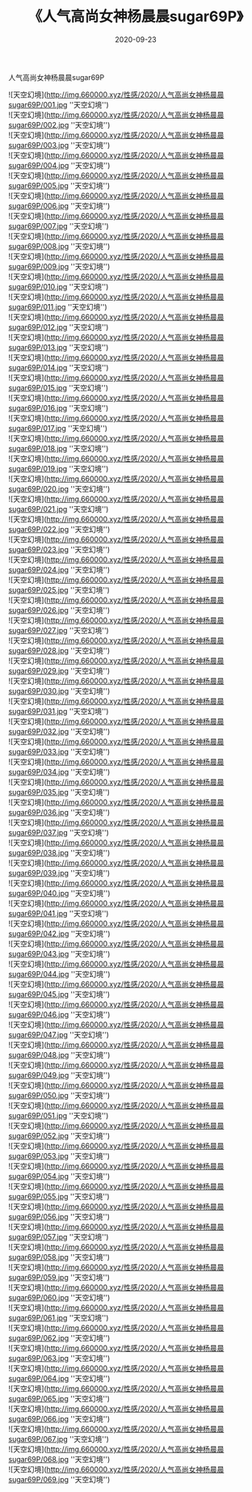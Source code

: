 ﻿---
layout: post
title:  《人气高尚女神杨晨晨sugar69P》
date:   2020-09-23
img: http://img.660000.xyz/性感/2020/人气高尚女神杨晨晨sugar69P/000.jpg
categories: [美女, 性感, 泳衣]
---

人气高尚女神杨晨晨sugar69P



![天空幻境](http://img.660000.xyz/性感/2020/人气高尚女神杨晨晨sugar69P/001.jpg ''天空幻境'') <br>
![天空幻境](http://img.660000.xyz/性感/2020/人气高尚女神杨晨晨sugar69P/002.jpg ''天空幻境'') <br>
![天空幻境](http://img.660000.xyz/性感/2020/人气高尚女神杨晨晨sugar69P/003.jpg ''天空幻境'') <br>
![天空幻境](http://img.660000.xyz/性感/2020/人气高尚女神杨晨晨sugar69P/004.jpg ''天空幻境'') <br>
![天空幻境](http://img.660000.xyz/性感/2020/人气高尚女神杨晨晨sugar69P/005.jpg ''天空幻境'') <br>
![天空幻境](http://img.660000.xyz/性感/2020/人气高尚女神杨晨晨sugar69P/006.jpg ''天空幻境'') <br>
![天空幻境](http://img.660000.xyz/性感/2020/人气高尚女神杨晨晨sugar69P/007.jpg ''天空幻境'') <br>
![天空幻境](http://img.660000.xyz/性感/2020/人气高尚女神杨晨晨sugar69P/008.jpg ''天空幻境'') <br>
![天空幻境](http://img.660000.xyz/性感/2020/人气高尚女神杨晨晨sugar69P/009.jpg ''天空幻境'') <br>
![天空幻境](http://img.660000.xyz/性感/2020/人气高尚女神杨晨晨sugar69P/010.jpg ''天空幻境'') <br>
![天空幻境](http://img.660000.xyz/性感/2020/人气高尚女神杨晨晨sugar69P/011.jpg ''天空幻境'') <br>
![天空幻境](http://img.660000.xyz/性感/2020/人气高尚女神杨晨晨sugar69P/012.jpg ''天空幻境'') <br>
![天空幻境](http://img.660000.xyz/性感/2020/人气高尚女神杨晨晨sugar69P/013.jpg ''天空幻境'') <br>
![天空幻境](http://img.660000.xyz/性感/2020/人气高尚女神杨晨晨sugar69P/014.jpg ''天空幻境'') <br>
![天空幻境](http://img.660000.xyz/性感/2020/人气高尚女神杨晨晨sugar69P/015.jpg ''天空幻境'') <br>
![天空幻境](http://img.660000.xyz/性感/2020/人气高尚女神杨晨晨sugar69P/016.jpg ''天空幻境'') <br>
![天空幻境](http://img.660000.xyz/性感/2020/人气高尚女神杨晨晨sugar69P/017.jpg ''天空幻境'') <br>
![天空幻境](http://img.660000.xyz/性感/2020/人气高尚女神杨晨晨sugar69P/018.jpg ''天空幻境'') <br>
![天空幻境](http://img.660000.xyz/性感/2020/人气高尚女神杨晨晨sugar69P/019.jpg ''天空幻境'') <br>
![天空幻境](http://img.660000.xyz/性感/2020/人气高尚女神杨晨晨sugar69P/020.jpg ''天空幻境'') <br>
![天空幻境](http://img.660000.xyz/性感/2020/人气高尚女神杨晨晨sugar69P/021.jpg ''天空幻境'') <br>
![天空幻境](http://img.660000.xyz/性感/2020/人气高尚女神杨晨晨sugar69P/022.jpg ''天空幻境'') <br>
![天空幻境](http://img.660000.xyz/性感/2020/人气高尚女神杨晨晨sugar69P/023.jpg ''天空幻境'') <br>
![天空幻境](http://img.660000.xyz/性感/2020/人气高尚女神杨晨晨sugar69P/024.jpg ''天空幻境'') <br>
![天空幻境](http://img.660000.xyz/性感/2020/人气高尚女神杨晨晨sugar69P/025.jpg ''天空幻境'') <br>
![天空幻境](http://img.660000.xyz/性感/2020/人气高尚女神杨晨晨sugar69P/026.jpg ''天空幻境'') <br>
![天空幻境](http://img.660000.xyz/性感/2020/人气高尚女神杨晨晨sugar69P/027.jpg ''天空幻境'') <br>
![天空幻境](http://img.660000.xyz/性感/2020/人气高尚女神杨晨晨sugar69P/028.jpg ''天空幻境'') <br>
![天空幻境](http://img.660000.xyz/性感/2020/人气高尚女神杨晨晨sugar69P/029.jpg ''天空幻境'') <br>
![天空幻境](http://img.660000.xyz/性感/2020/人气高尚女神杨晨晨sugar69P/030.jpg ''天空幻境'') <br>
![天空幻境](http://img.660000.xyz/性感/2020/人气高尚女神杨晨晨sugar69P/031.jpg ''天空幻境'') <br>
![天空幻境](http://img.660000.xyz/性感/2020/人气高尚女神杨晨晨sugar69P/032.jpg ''天空幻境'') <br>
![天空幻境](http://img.660000.xyz/性感/2020/人气高尚女神杨晨晨sugar69P/033.jpg ''天空幻境'') <br>
![天空幻境](http://img.660000.xyz/性感/2020/人气高尚女神杨晨晨sugar69P/034.jpg ''天空幻境'') <br>
![天空幻境](http://img.660000.xyz/性感/2020/人气高尚女神杨晨晨sugar69P/035.jpg ''天空幻境'') <br>
![天空幻境](http://img.660000.xyz/性感/2020/人气高尚女神杨晨晨sugar69P/036.jpg ''天空幻境'') <br>
![天空幻境](http://img.660000.xyz/性感/2020/人气高尚女神杨晨晨sugar69P/037.jpg ''天空幻境'') <br>
![天空幻境](http://img.660000.xyz/性感/2020/人气高尚女神杨晨晨sugar69P/038.jpg ''天空幻境'') <br>
![天空幻境](http://img.660000.xyz/性感/2020/人气高尚女神杨晨晨sugar69P/039.jpg ''天空幻境'') <br>
![天空幻境](http://img.660000.xyz/性感/2020/人气高尚女神杨晨晨sugar69P/040.jpg ''天空幻境'') <br>
![天空幻境](http://img.660000.xyz/性感/2020/人气高尚女神杨晨晨sugar69P/041.jpg ''天空幻境'') <br>
![天空幻境](http://img.660000.xyz/性感/2020/人气高尚女神杨晨晨sugar69P/042.jpg ''天空幻境'') <br>
![天空幻境](http://img.660000.xyz/性感/2020/人气高尚女神杨晨晨sugar69P/043.jpg ''天空幻境'') <br>
![天空幻境](http://img.660000.xyz/性感/2020/人气高尚女神杨晨晨sugar69P/044.jpg ''天空幻境'') <br>
![天空幻境](http://img.660000.xyz/性感/2020/人气高尚女神杨晨晨sugar69P/045.jpg ''天空幻境'') <br>
![天空幻境](http://img.660000.xyz/性感/2020/人气高尚女神杨晨晨sugar69P/046.jpg ''天空幻境'') <br>
![天空幻境](http://img.660000.xyz/性感/2020/人气高尚女神杨晨晨sugar69P/047.jpg ''天空幻境'') <br>
![天空幻境](http://img.660000.xyz/性感/2020/人气高尚女神杨晨晨sugar69P/048.jpg ''天空幻境'') <br>
![天空幻境](http://img.660000.xyz/性感/2020/人气高尚女神杨晨晨sugar69P/049.jpg ''天空幻境'') <br>
![天空幻境](http://img.660000.xyz/性感/2020/人气高尚女神杨晨晨sugar69P/050.jpg ''天空幻境'') <br>
![天空幻境](http://img.660000.xyz/性感/2020/人气高尚女神杨晨晨sugar69P/051.jpg ''天空幻境'') <br>
![天空幻境](http://img.660000.xyz/性感/2020/人气高尚女神杨晨晨sugar69P/052.jpg ''天空幻境'') <br>
![天空幻境](http://img.660000.xyz/性感/2020/人气高尚女神杨晨晨sugar69P/053.jpg ''天空幻境'') <br>
![天空幻境](http://img.660000.xyz/性感/2020/人气高尚女神杨晨晨sugar69P/054.jpg ''天空幻境'') <br>
![天空幻境](http://img.660000.xyz/性感/2020/人气高尚女神杨晨晨sugar69P/055.jpg ''天空幻境'') <br>
![天空幻境](http://img.660000.xyz/性感/2020/人气高尚女神杨晨晨sugar69P/056.jpg ''天空幻境'') <br>
![天空幻境](http://img.660000.xyz/性感/2020/人气高尚女神杨晨晨sugar69P/057.jpg ''天空幻境'') <br>
![天空幻境](http://img.660000.xyz/性感/2020/人气高尚女神杨晨晨sugar69P/058.jpg ''天空幻境'') <br>
![天空幻境](http://img.660000.xyz/性感/2020/人气高尚女神杨晨晨sugar69P/059.jpg ''天空幻境'') <br>
![天空幻境](http://img.660000.xyz/性感/2020/人气高尚女神杨晨晨sugar69P/060.jpg ''天空幻境'') <br>
![天空幻境](http://img.660000.xyz/性感/2020/人气高尚女神杨晨晨sugar69P/061.jpg ''天空幻境'') <br>
![天空幻境](http://img.660000.xyz/性感/2020/人气高尚女神杨晨晨sugar69P/062.jpg ''天空幻境'') <br>
![天空幻境](http://img.660000.xyz/性感/2020/人气高尚女神杨晨晨sugar69P/063.jpg ''天空幻境'') <br>
![天空幻境](http://img.660000.xyz/性感/2020/人气高尚女神杨晨晨sugar69P/064.jpg ''天空幻境'') <br>
![天空幻境](http://img.660000.xyz/性感/2020/人气高尚女神杨晨晨sugar69P/065.jpg ''天空幻境'') <br>
![天空幻境](http://img.660000.xyz/性感/2020/人气高尚女神杨晨晨sugar69P/066.jpg ''天空幻境'') <br>
![天空幻境](http://img.660000.xyz/性感/2020/人气高尚女神杨晨晨sugar69P/067.jpg ''天空幻境'') <br>
![天空幻境](http://img.660000.xyz/性感/2020/人气高尚女神杨晨晨sugar69P/068.jpg ''天空幻境'') <br>
![天空幻境](http://img.660000.xyz/性感/2020/人气高尚女神杨晨晨sugar69P/069.jpg ''天空幻境'') <br>